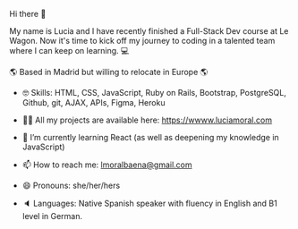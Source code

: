 Hi there 👋

My name is Lucia and I have recently finished a Full-Stack Dev course at Le Wagon. Now it's time to kick off my journey to coding in a talented team where I can keep on learning. 💻

🌎 Based in Madrid but willing to relocate in Europe 🌎
 


- 🤓 Skills: HTML, CSS, JavaScript, Ruby on Rails, Bootstrap, PostgreSQL, Github, git, AJAX, APIs, Figma,  Heroku 
- 👨‍💻 All my projects are available here: https://wwww.luciamoral.com 
- 🌱 I’m currently learning React (as well as deepening my knowledge in JavaScript)
- 📫 How to reach me: lmoralbaena@gmail.com 
- 😄 Pronouns: she/her/hers

- 🔈 Languages: Native Spanish speaker with fluency in English and B1 level in German.
